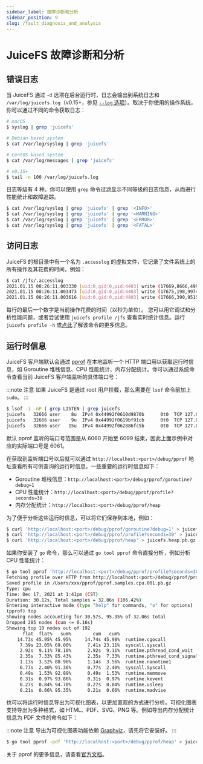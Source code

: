 ```yaml
---
sidebar_label: 故障诊断和分析
sidebar_position: 9
slug: /fault_diagnosis_and_analysis
---
```


# JuiceFS 故障诊断和分析

## 错误日志

当 JuiceFS 通过 `-d` 选项在后台运行时，日志会输出到系统日志和 `/var/log/juicefs.log`（v0.15+，参见 [`--log` 选项](../reference/command_reference.md#juicefs-mount)）。取决于你使用的操作系统，你可以通过不同的命令获取日志：

```bash
# macOS
$ syslog | grep 'juicefs'

# Debian based system
$ cat /var/log/syslog | grep 'juicefs'

# CentOS based system
$ cat /var/log/messages | grep 'juicefs'

# v0.15+
$ tail -n 100 /var/log/juicefs.log
```

日志等级有 4 种。你可以使用 `grep` 命令过滤显示不同等级的日志信息，从而进行性能统计和故障追踪。

```bash
$ cat /var/log/syslog | grep 'juicefs' | grep '<INFO>'
$ cat /var/log/syslog | grep 'juicefs' | grep '<WARNING>'
$ cat /var/log/syslog | grep 'juicefs' | grep '<ERROR>'
$ cat /var/log/syslog | grep 'juicefs' | grep '<FATAL>'
```

## 访问日志

JuiceFS 的根目录中有一个名为 `.accesslog` 的虚拟文件，它记录了文件系统上的所有操作及其花费的时间，例如：

```bash
$ cat /jfs/.accesslog
2021.01.15 08:26:11.003330 [uid:0,gid:0,pid:4403] write (17669,8666,4993160): OK <0.000010>
2021.01.15 08:26:11.003473 [uid:0,gid:0,pid:4403] write (17675,198,997439): OK <0.000014>
2021.01.15 08:26:11.003616 [uid:0,gid:0,pid:4403] write (17666,390,951582): OK <0.000006>
```

每行的最后一个数字是当前操作花费的时间（以秒为单位）。 您可以用它调试和分析性能问题，或者尝试使用 `juicefs profile /jfs` 查看实时统计信息。运行 `juicefs profile -h` 或[点此](../benchmark/operations_profiling.md)了解该命令的更多信息。

## 运行时信息

JuiceFS 客户端默认会通过 [pprof](https://pkg.go.dev/net/http/pprof) 在本地监听一个 HTTP 端口用以获取运行时信息，如 Goroutine 堆栈信息、CPU 性能统计、内存分配统计。你可以通过系统命令查看当前 JuiceFS 客户端监听的具体端口号：

:::note 注意
如果 JuiceFS 是通过 root 用户挂载，那么需要在 `lsof` 命令前加上 `sudo`。
:::

```bash
$ lsof -i -nP | grep LISTEN | grep juicefs
juicefs   32666 user    8u  IPv4 0x44992f0610d9870b      0t0  TCP 127.0.0.1:6061 (LISTEN)
juicefs   32666 user    9u  IPv4 0x44992f0619bf91cb      0t0  TCP 127.0.0.1:6071 (LISTEN)
juicefs   32666 user   15u  IPv4 0x44992f062886fc5b      0t0  TCP 127.0.0.1:9567 (LISTEN)
```

默认 pprof 监听的端口号范围是从 6060 开始至 6099 结束，因此上面示例中对应的实际端口号是 6061。

在获取到监听端口号以后就可以通过 `http://localhost:<port>/debug/pprof` 地址查看所有可供查询的运行时信息，一些重要的运行时信息如下：

- Goroutine 堆栈信息：`http://localhost:<port>/debug/pprof/goroutine?debug=1`
- CPU 性能统计：`http://localhost:<port>/debug/pprof/profile?seconds=30`
- 内存分配统计：`http://localhost:<port>/debug/pprof/heap`

为了便于分析这些运行时信息，可以将它们保存到本地，例如：

```bash
$ curl 'http://localhost:<port>/debug/pprof/goroutine?debug=1' > juicefs.goroutine.txt
$ curl 'http://localhost:<port>/debug/pprof/profile?seconds=30' > juicefs.cpu.pb.gz
$ curl 'http://localhost:<port>/debug/pprof/heap' > juicefs.heap.pb.gz
```

如果你安装了 `go` 命令，那么可以通过 `go tool pprof` 命令直接分析，例如分析 CPU 性能统计：

```bash
$ go tool pprof 'http://localhost:<port>/debug/pprof/profile?seconds=30'
Fetching profile over HTTP from http://localhost:<port>/debug/pprof/profile?seconds=30
Saved profile in /Users/xxx/pprof/pprof.samples.cpu.001.pb.gz
Type: cpu
Time: Dec 17, 2021 at 1:41pm (CST)
Duration: 30.12s, Total samples = 32.06s (106.42%)
Entering interactive mode (type "help" for commands, "o" for options)
(pprof) top
Showing nodes accounting for 30.57s, 95.35% of 32.06s total
Dropped 285 nodes (cum <= 0.16s)
Showing top 10 nodes out of 192
      flat  flat%   sum%        cum   cum%
    14.73s 45.95% 45.95%     14.74s 45.98%  runtime.cgocall
     7.39s 23.05% 69.00%      7.41s 23.11%  syscall.syscall
     2.92s  9.11% 78.10%      2.92s  9.11%  runtime.pthread_cond_wait
     2.35s  7.33% 85.43%      2.35s  7.33%  runtime.pthread_cond_signal
     1.13s  3.52% 88.96%      1.14s  3.56%  runtime.nanotime1
     0.77s  2.40% 91.36%      0.77s  2.40%  syscall.Syscall
     0.49s  1.53% 92.89%      0.49s  1.53%  runtime.memmove
     0.31s  0.97% 93.86%      0.31s  0.97%  runtime.kevent
     0.27s  0.84% 94.70%      0.27s  0.84%  runtime.usleep
     0.21s  0.66% 95.35%      0.21s  0.66%  runtime.madvise
```

也可以将运行时信息导出为可视化图表，以更加直观的方式进行分析。可视化图表支持导出为多种格式，如 HTML、PDF、SVG、PNG 等。例如导出内存分配统计信息为 PDF 文件的命令如下：

:::note 注意
导出为可视化图表功能依赖 [Graphviz](https://graphviz.org)，请先将它安装好。
:::

```bash
$ go tool pprof -pdf 'http://localhost:<port>/debug/pprof/heap' > juicefs.heap.pdf
```

关于 pprof 的更多信息，请查看[官方文档](https://github.com/google/pprof/blob/master/doc/README.md)。

